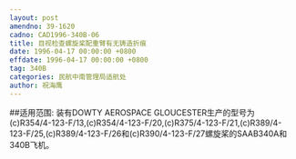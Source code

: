 ```yaml
---
layout: post
amendno: 39-1620
cadno: CAD1996-340B-06
title: 目视检查螺旋桨配重臂有无铸造折痕
date: 1996-04-17 00:00:00 +0800
effdate: 1996-04-17 00:00:00 +0800
tag: 340B
categories: 民航中南管理局适航处
author: 祝海鹰
---
```


##适用范围:
装有DOWTY AEROSPACE GLOUCESTER生产的型号为 (c)R354/4-123-F/13,(c)R354/4-123-F/20,(c)R375/4-123-F/21,(c)R389/4-123-F/25,(c)R389/4-123-F/26和(c)R390/4-123-F/27螺旋桨的SAAB340A和340B飞机。

